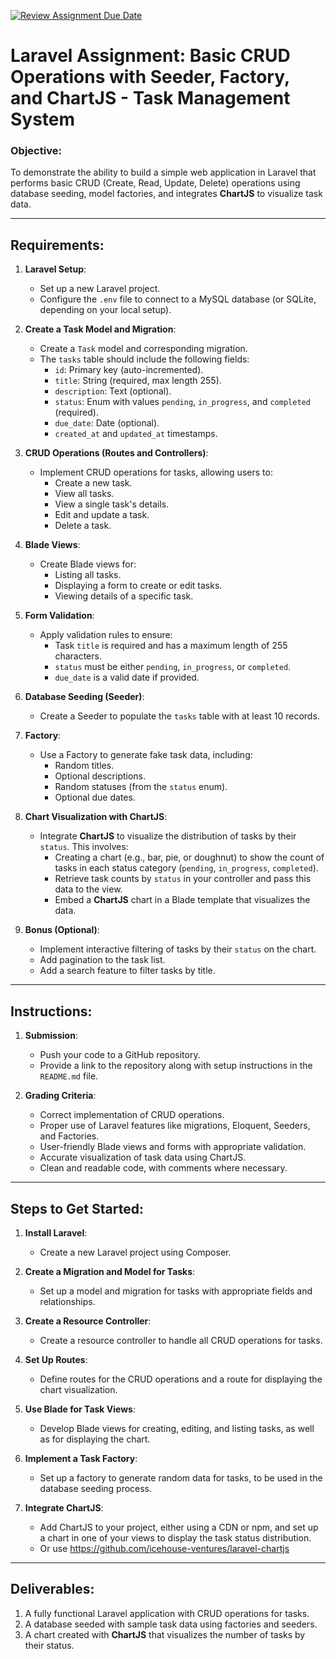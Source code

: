 [![Review Assignment Due Date](https://classroom.github.com/assets/deadline-readme-button-22041afd0340ce965d47ae6ef1cefeee28c7c493a6346c4f15d667ab976d596c.svg)](https://classroom.github.com/a/d-Yb5IQp)
# Laravel Assignment: Basic CRUD Operations with Seeder, Factory, and ChartJS - Task Management System

### **Objective:**
To demonstrate the ability to build a simple web application in Laravel that performs basic CRUD (Create, Read, Update, Delete) operations using database seeding, model factories, and integrates **ChartJS** to visualize task data.

---

## **Requirements:**

1. **Laravel Setup**:
   - Set up a new Laravel project.
   - Configure the `.env` file to connect to a MySQL database (or SQLite, depending on your local setup).

2. **Create a Task Model and Migration**:
   - Create a `Task` model and corresponding migration.
   - The `tasks` table should include the following fields:
     - `id`: Primary key (auto-incremented).
     - `title`: String (required, max length 255).
     - `description`: Text (optional).
     - `status`: Enum with values `pending`, `in_progress`, and `completed` (required).
     - `due_date`: Date (optional).
     - `created_at` and `updated_at` timestamps.

3. **CRUD Operations (Routes and Controllers)**:
   - Implement CRUD operations for tasks, allowing users to:
     - Create a new task.
     - View all tasks.
     - View a single task's details.
     - Edit and update a task.
     - Delete a task.

4. **Blade Views**:
   - Create Blade views for:
     - Listing all tasks.
     - Displaying a form to create or edit tasks.
     - Viewing details of a specific task.

5. **Form Validation**:
   - Apply validation rules to ensure:
     - Task `title` is required and has a maximum length of 255 characters.
     - `status` must be either `pending`, `in_progress`, or `completed`.
     - `due_date` is a valid date if provided.

6. **Database Seeding (Seeder)**:
   - Create a Seeder to populate the `tasks` table with at least 10 records.

7. **Factory**:
   - Use a Factory to generate fake task data, including:
     - Random titles.
     - Optional descriptions.
     - Random statuses (from the `status` enum).
     - Optional due dates.

8. **Chart Visualization with ChartJS**:
   - Integrate **ChartJS** to visualize the distribution of tasks by their `status`. This involves:
     - Creating a chart (e.g., bar, pie, or doughnut) to show the count of tasks in each status category (`pending`, `in_progress`, `completed`).
     - Retrieve task counts by `status` in your controller and pass this data to the view.
     - Embed a **ChartJS** chart in a Blade template that visualizes the data.

9. **Bonus (Optional)**:
   - Implement interactive filtering of tasks by their `status` on the chart.
   - Add pagination to the task list.
   - Add a search feature to filter tasks by title.

---

## **Instructions:**

1. **Submission**:
   - Push your code to a GitHub repository.
   - Provide a link to the repository along with setup instructions in the `README.md` file.

2. **Grading Criteria**:
   - Correct implementation of CRUD operations.
   - Proper use of Laravel features like migrations, Eloquent, Seeders, and Factories.
   - User-friendly Blade views and forms with appropriate validation.
   - Accurate visualization of task data using ChartJS.
   - Clean and readable code, with comments where necessary.

---

## **Steps to Get Started**:

1. **Install Laravel**:
   - Create a new Laravel project using Composer.

2. **Create a Migration and Model for Tasks**:
   - Set up a model and migration for tasks with appropriate fields and relationships.

3. **Create a Resource Controller**:
   - Create a resource controller to handle all CRUD operations for tasks.

4. **Set Up Routes**:
   - Define routes for the CRUD operations and a route for displaying the chart visualization.

5. **Use Blade for Task Views**:
   - Develop Blade views for creating, editing, and listing tasks, as well as for displaying the chart.

6. **Implement a Task Factory**:
   - Set up a factory to generate random data for tasks, to be used in the database seeding process.

7. **Integrate ChartJS**:
   - Add ChartJS to your project, either using a CDN or npm, and set up a chart in one of your views to display the task status distribution.
   - Or use https://github.com/icehouse-ventures/laravel-chartjs

---

## **Deliverables**:
1. A fully functional Laravel application with CRUD operations for tasks.
2. A database seeded with sample task data using factories and seeders.
3. A chart created with **ChartJS** that visualizes the number of tasks by their status.
